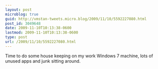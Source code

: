 ```yaml
---
layout: post
microblog: true
guid: http://vmstan-tweets.micro.blog/2009/11/10/5592227080.html
post_id: 3049648
date: 2009-11-10T10:13:38-0600
lastmod: 2009-11-10T10:13:38-0600
type: post
url: /2009/11/10/5592227080.html
---
```

Time to do some house keeping on my work Windows 7 machine, lots of unused apps and junk sitting around.
